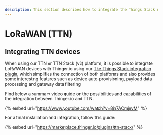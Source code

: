 ```yaml
---
description: This section describes how to integrate the Things Stack with Thinger.io
---
```


# LoRaWAN (TTN)

## Integrating TTN devices

When using our TTN or TTN Stack (v3) platform, it is possible to integrate LoRaWAN devices with Thinger.io using our [The Things Stack integration plugin](https://marketplace.thinger.io/plugins/ttn-stack/), which simplifies the connection of both platforms and also provides some interesting features such as device auto-provisioning, payload data processing and gateway data filtering.

Find below a summary video guide on the possibilities and capabilities of the integration between Thinger.io and TTN.

{% embed url="https://www.youtube.com/watch?v=8jn7ACmjnvM" %}

For a final installation and integration, follow this guide:

{% embed url="https://marketplace.thinger.io/plugins/ttn-stack/" %}
